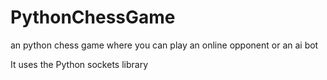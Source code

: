 # PythonChessGame
an python chess game where you can play an online opponent or an ai bot

It uses the Python sockets library

